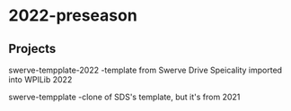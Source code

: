# 2022-preseason

## Projects

swerve-tempplate-2022 -template from Swerve Drive Speicality imported into WPILib 2022

swerve-tempplate -clone of SDS's template, but it's from 2021
